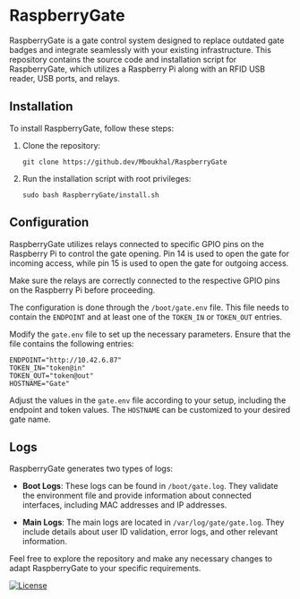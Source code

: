 # RaspberryGate

RaspberryGate is a gate control system designed to replace outdated gate badges and integrate seamlessly with your existing infrastructure. This repository contains the source code and installation script for RaspberryGate, which utilizes a Raspberry Pi along with an RFID USB reader, USB ports, and relays.

## Installation

To install RaspberryGate, follow these steps:

1. Clone the repository:
   ```
   git clone https://github.dev/Mboukhal/RaspberryGate
   ```

2. Run the installation script with root privileges:
   ```
   sudo bash RaspberryGate/install.sh
   ```

## Configuration

RaspberryGate utilizes relays connected to specific GPIO pins on the Raspberry Pi to control the gate opening. Pin 14 is used to open the gate for incoming access, while pin 15 is used to open the gate for outgoing access.

Make sure the relays are correctly connected to the respective GPIO pins on the Raspberry Pi before proceeding.

The configuration is done through the `/boot/gate.env` file. This file needs to contain the `ENDPOINT` and at least one of the `TOKEN_IN` or `TOKEN_OUT` entries.

Modify the `gate.env` file to set up the necessary parameters. Ensure that the file contains the following entries:

```shell
ENDPOINT="http://10.42.6.87"		
TOKEN_IN="token@in"
TOKEN_OUT="token@out"
HOSTNAME="Gate"
```

Adjust the values in the `gate.env` file according to your setup, including the endpoint and token values. The `HOSTNAME` can be customized to your desired gate name.

## Logs

RaspberryGate generates two types of logs:

- **Boot Logs**: These logs can be found in `/boot/gate.log`. They validate the environment file and provide information about connected interfaces, including MAC addresses and IP addresses.

- **Main Logs**: The main logs are located in `/var/log/gate/gate.log`. They include details about user ID validation, error logs, and other relevant information.

Feel free to explore the repository and make any necessary changes to adapt RaspberryGate to your specific requirements.

[![License](https://img.shields.io/badge/license-MIT-blue.svg)](LICENSE)